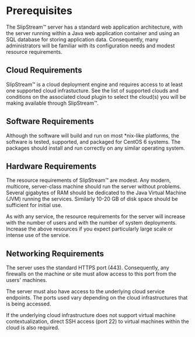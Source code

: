 
# Prerequisites

The SlipStream™ server has a standard web application architecture,
with the server running within a Java web application container and
using an SQL database for storing application data.  Consequently,
many administrators will be familiar with its configuration needs and
modest resource requirements.

## Cloud Requirements

SlipStream™ is a cloud deployment engine and requires access to at
least one supported cloud infrastucture.  See the list of supported
clouds and conditions on the associated cloud plugin to select the
cloud(s) you will be making available through SlipStream™.

## Software Requirements

Although the software will build and run on most *nix-like platforms,
the software is tested, supported, and packaged for CentOS 6 systems.
The packages should install and run correctly on any similar operating
system.

## Hardware Requirements

The resource requirements of SlipStream™ are modest.  Any modern,
multicore, server-class machine should run the server without
problems.  Several gigabytes of RAM should be dedicated to the Java
Virtual Machine (JVM) running the services.  Similarly 10-20 GB of
disk space should be sufficient for initial use.

As with any service, the resource requirements for the server will
increase with the number of users and with the number of system
deployments.  Increase the above resources if you expect particularly
large scale or intense use of the service.

## Networking Requirements

The server uses the standard HTTPS port (443).  Consequently, any
firewalls on the machine or site must allow access to this port from
the users' machines.

The server must also have access to the underlying cloud service
endpoints.  The ports used vary depending on the cloud infrastructures
that is being accessed.

If the underlying cloud infrastructure does not support virtual
machine contextualization, direct SSH access (port 22) to virtual
machines within the cloud is also required.

